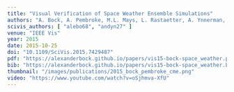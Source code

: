 ```yaml
---
title: "Visual Verification of Space Weather Ensemble Simulations"
authors: "A. Bock, A. Pembroke, M.L. Mays, L. Rastaetter, A. Ynnerman, T. Ropinski"
scivis_authors: [ "alebo68", "andyn27" ]
venue: "IEEE Vis"
year: 2015
date: 2015-10-25
doi: "10.1109/SciVis.2015.7429487"
pdf: "https://alexanderbock.github.io/papers/vis15-bock-space_weather.pdf"
bib: "https://alexanderbock.github.io/papers/vis15-bock-space_weather.bib"
thumbnail: "/images/publications/2015_bock_pembroke_cme.png"
video: "https://www.youtube.com/watch?v=oSjhmva-XfU"
---
```


